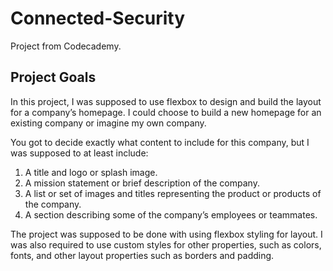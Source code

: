 # Connected-Security

Project from Codecademy. 

## Project Goals
In this project, I was supposed to use flexbox to design and build the layout for a company’s homepage. 
I could choose to build a new homepage for an existing company or imagine my own company.

You got to decide exactly what content to include for this company, but I was supposed to at least include:

1. A title and logo or splash image.
2. A mission statement or brief description of the company.
3. A list or set of images and titles representing the product or products of the company.
4. A section describing some of the company’s employees or teammates.


The project was supposed to be done with using flexbox styling for layout.
I was also required to use custom styles for other properties, such as colors, fonts, and other layout properties such as borders and padding.
